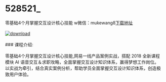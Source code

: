 # 528521_
零基础4个月掌握交互设计核心技能
w微信：mukewang8[下载地址](http://www.36tz.cn/article/528521 "下载地址")
<br/></br>[![download](http://36tz.cn/muke_img/2019_11_356-22.jpg "下载地址")](http://www.36tz.cn/article/528521 "下载地址")
<br/></br>### 课程介绍:<br/></br>零基础4个月掌握交互设计核心技能,网易一线产品案例实战，搭配 2018 全新课程模块 AI 语音交互＆求职攻略，全面掌握交互设计知识体系，赢得梦想工作岗位。以实战为牵引，结合真实案例分析，帮助学员全面掌握交互设计知识体系，创造极致用户体验。


